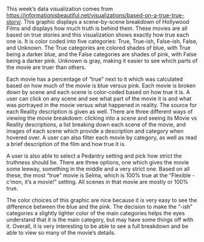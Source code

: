 This week’s data visualization comes from https://informationisbeautiful.net/visualizations/based-on-a-true-true-story/. This graphic displays a scene-by-scene breakdown of Hollywood Films and displays how much truth is behind them. These movies are all based on true stories and this visualization shows exactly how true each one is. It is color coded into five categories: True, True-ish, False-ish, False, and Unknown. The True categories are colored shades of blue, with True being a darker blue, and the False categories are shades of pink, with False being a darker pink. Unknown is gray, making it easier to see which parts of the movie are truer than others. 

Each movie has a percentage of “true” next to it which was calculated based on how much of the movie is blue versus pink. Each movie is broken down by scene and each scene is color-coded based on how true it is. A user can click on any scene and see what part of the movie it is and what was portrayed in the movie versus what happened in reality. The source for each Reality description is given as well. There are three different ways of viewing the movie breakdown: clicking into a scene and seeing its Movie vs Reality descriptions, a list breaking down each scene of the movie, and images of each scene which provide a description and category when hovered over. A user can also filter each movie by category, as well as read a brief description of the film and how true it is. 

A user is also able to select a Pedantry setting and pick how strict the truthness should be. There are three options, one which gives the movie some leeway, something in the middle and a very strict one. Based on all these, the most “true” movie is Selma, which is 100% true at the “Flexible - c’mon, it’s a movie!” setting. All scenes in that movie are mostly or 100% true. 

The color choices of this graphic are nice because it is very easy to see the difference between the blue and the pink. The decision to make the “-ish” categories a slightly lighter color of the main categories helps the eyes understand that it is the main category, but may have some things off with it. Overall, it is very interesting to be able to see a full breakdown and be able to view so many of the movie’s details. 

